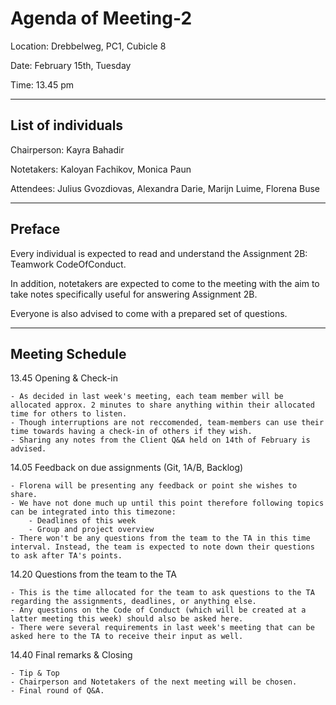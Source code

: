 # Agenda of Meeting-2

Location: Drebbelweg, PC1, Cubicle 8

Date: February 15th, Tuesday

Time: 13.45 pm

---

## List of individuals

Chairperson: Kayra Bahadir

Notetakers: Kaloyan Fachikov, Monica Paun

Attendees: Julius Gvozdiovas, Alexandra Darie, Marijn Luime, Florena Buse

---

## Preface

Every individual is expected to read and understand the Assignment 2B: Teamwork CodeOfConduct. 

In addition, notetakers are expected to come to the meeting with the aim to take notes specifically useful for answering Assignment 2B.

Everyone is also advised to come with a prepared set of questions.

---

## Meeting Schedule

13.45 Opening & Check-in

    - As decided in last week's meeting, each team member will be allocated approx. 2 minutes to share anything within their allocated time for others to listen. 
    - Though interruptions are not reccomended, team-members can use their time towards having a check-in of others if they wish. 
    - Sharing any notes from the Client Q&A held on 14th of February is advised. 

14.05 Feedback on due assignments (Git, 1A/B, Backlog)

    - Florena will be presenting any feedback or point she wishes to share.
    - We have not done much up until this point therefore following topics can be integrated into this timezone:
        - Deadlines of this week
        - Group and project overview  
    - There won't be any questions from the team to the TA in this time interval. Instead, the team is expected to note down their questions to ask after TA's points. 


14.20 Questions from the team to the TA

    - This is the time allocated for the team to ask questions to the TA regarding the assignments, deadlines, or anything else. 
    - Any questions on the Code of Conduct (which will be created at a latter meeting this week) should also be asked here. 
    - There were several requirements in last week's meeting that can be asked here to the TA to receive their input as well. 

14.40 Final remarks & Closing

    - Tip & Top
    - Chairperson and Notetakers of the next meeting will be chosen. 
    - Final round of Q&A.
